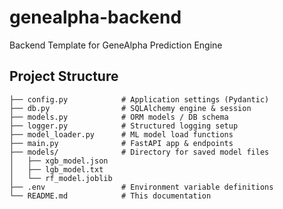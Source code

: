 # genealpha-backend
Backend Template for GeneAlpha Prediction Engine

## Project Structure
```
├── config.py            # Application settings (Pydantic)
├── db.py                # SQLAlchemy engine & session
├── models.py            # ORM models / DB schema
├── logger.py            # Structured logging setup
├── model_loader.py      # ML model load functions
├── main.py              # FastAPI app & endpoints
├── models/              # Directory for saved model files
│   ├── xgb_model.json
│   ├── lgb_model.txt
│   └── rf_model.joblib
├── .env                 # Environment variable definitions
└── README.md            # This documentation
```

